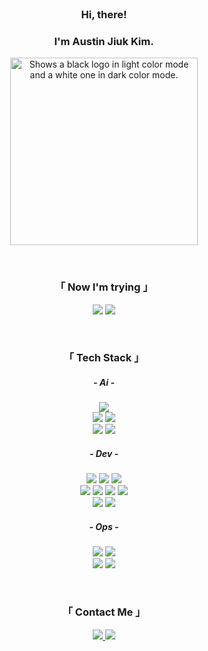 <!--
simpleicons
https://simpleicons.org/
-->

<br/>



### <div align="center">Hi, there!</div>
### <div align="center">I'm Austin Jiuk Kim.</div>

<!--
<p align="center">
   <img src="https://img.shields.io/badge/Kaggle-20BEFF?style=flat-square&logo=Kaggle&logoColor=white"/>
</p>
-->

<p align="center">
  <picture>
    <source media="(prefers-color-scheme: light)" srcset="https://user-images.githubusercontent.com/99459331/154815441-9c45cc41-47b2-4054-834b-5fb082d37f1c.gif">
    <source media="(prefers-color-scheme: dark)" srcset="https://user-images.githubusercontent.com/99459331/154815600-359f1ed4-5b9c-4606-857b-a1556816e9d6.gif">
    <img alt="Shows a black logo in light color mode and a white one in dark color mode." src="https://user-images.githubusercontent.com/25423296/163456779-a8556205-d0a5-45e2-ac17-42d089e3c3f8.png" width=300>
  </picture>
</p>
<br/>




<h3 align="center"> 「 Now I'm trying 」  </h3>
<p align="center">
 <img src="https://img.shields.io/badge/Rust-000000?style=flat-square&logo=Rust&logoColor=white"/>
 <img src="https://img.shields.io/badge/Go-00ADD8?style=flat-square&logo=Go&logoColor=white"/>
</p>
<br/>


<h3 align="center"> 「 Tech Stack 」  </h3>
<h5 align="center"> - Ai - </h5>
<p align="center">
  <img src="https://img.shields.io/badge/Scikit%20Learn-F7931E?style=flat-square&logo=scikit-learn&logoColor=white"/>
  <br/>
  <img src="https://img.shields.io/badge/TensorFlow-ff6f00?style=flat-square&logo=TensorFlow&logoColor=white"/>
  <img src="https://img.shields.io/badge/PyTorch-ee4c2c?style=flat-square&logo=PyTorch&logoColor=white"/> 
  <br/>
 
  <img src="https://img.shields.io/badge/Tableau-E97627?style=flat-square&logo=Tableau&logoColor=white"/>
  <img src="https://img.shields.io/badge/Google%20Analytics-E37400?style=flat-square&logo=Google%20Analytics&logoColor=white"/>
</p>


<h5 align="center"> - Dev - </h5>
<p align="center">
  <img src="https://img.shields.io/badge/React-2599ED?style=flat-square&logo=React&logoColor=white"/>
  <img src="https://img.shields.io/badge/Next.js-000000?style=flat-square&logo=Next.js&logoColor=white"/>
  <img src="https://img.shields.io/badge/Flutter-02569B?style=flat-square&logo=Flutter&logoColor=white"/>
  <br/>
  <img src="https://img.shields.io/badge/Django-092E20?style=flat-square&logo=Django&logoColor=white"/> 
  <img src="https://img.shields.io/badge/FastAPI-009688?style=flat-square&logo=FastAPI&logoColor=white"/> 
  <img src="https://img.shields.io/badge/Node.js-339933?style=flat-square&logo=Node.js&logoColor=white"/>
  <img src="https://img.shields.io/badge/Nest.js-E0234E?style=flat-square&logo=Nestjs&logoColor=white"/>
  <br/>
 
  <img src="https://img.shields.io/badge/MySQL-4479A1?style=flat-square&logo=MySQL&logoColor=white"/>
  <img src="https://img.shields.io/badge/MongoDB-47A248?style=flat-square&logo=MongoDB&logoColor=white"/>
</p>

<h5 align="center"> - Ops - </h5>
<p align="center"> 
  <img src="https://img.shields.io/badge/Docker-2496ED?style=flat-square&logo=Docker&logoColor=white"/>
  <img src="https://img.shields.io/badge/Kubernetes-326CE5?style=flat-square&logo=Kubernetes&logoColor=white"/>
  <br/>
  
  <img src="https://img.shields.io/badge/Amazon%20AWS-232F3E?style=flat-square&logo=Amazon%20AWS&logoColor=white"/>
  <img src="https://img.shields.io/badge/Google%20Cloud-4285F4?style=flat-square&logo=Google%20Cloud&logoColor=white"/>
</p>
<br/>

<h3 align="center"> 「 Contact Me 」 </h3>
<p align="center">
  <a href="mailto:austin.jiuk.kim@gmail.com">
    <img src="https://img.shields.io/badge/Gmail-d14836?style=flat-square&logo=Gmail&logoColor=white&link=austin.jiuk.kim@gmail.com"/>
  </a>
   <a href="https://ziweek.github.io/">
     <img src="https://img.shields.io/badge/GitHub%20Pages-222222?style=flat-square&logo=GitHub&logoColor=white&link=https://ziweek.github.io/"/>
  </a>
</p>
<br>
